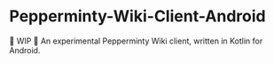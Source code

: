 # Pepperminty-Wiki-Client-Android
:wrench: WIP :wrench: An experimental Pepperminty Wiki client, written in Kotlin for Android.
